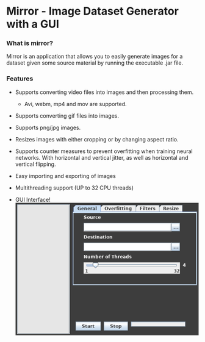 # Mirror - Image Dataset Generator with a GUI

### What is mirror?
Mirror is an application that allows you to easily generate images for a dataset given some source material by running the executable .jar file.

### Features
* Supports converting video files into images and then processing them.
    * Avi, webm, mp4 and mov are supported. 
* Supports converting gif files into images.
* Supports png/jpg images.
* Resizes images with either cropping or by changing aspect ratio.
* Supports counter measures to prevent overfitting when training neural networks. With horizontal and vertical jitter, as well as horizontal and vertical flipping.
* Easy importing and exporting of images
* Multithreading support (UP to 32 CPU threads)


* GUI Interface!
![](screenshots/main-tab.png)
